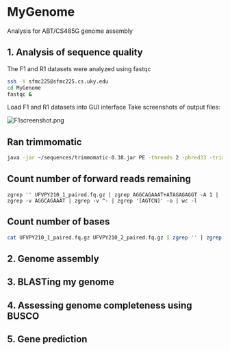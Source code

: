 # MyGenome
Analysis for ABT/CS485G genome assembly

## 1. Analysis of sequence quality
The F1 and R1 datasets were analyzed using fastqc
```bash
ssh -Y sfmc225@sfmc225.cs.uky.edu
cd MyGenome
fastqc &
```

Load F1 and R1 datasets into GUI interface
Take screenshots of output files:

![F1screenshot.png](/data/F1screenshot.png)

## Ran trimmomatic
```bash
java -jar ~/sequences/trimmomatic-0.38.jar PE -threads 2 -phred33 -trimlog UFVPY210_errorlog.txt UFVPY210_1.fq.gz UFVPY210_2.fq.gz UFVPY210_1_paired.fq.gz UFVPY210_1_unpaired.fq.gz UFVPY210_2_paired.fq.gz UFVPY210_2_unpared.fq.gz ILLUMINACLIP:adaptors.fasta:2:30:10 SLIDINGWINDOW:20:20 MINLEN:120
```

## Count number of forward reads remaining
```
zgrep '' UFVPY210_1_paired.fq.gz | zgrep AGGCAGAAAT+ATAGAGAGGT -A 1 | zgrep -v AGGCAGAAAT | zgrep -v ^- | zgrep '[AGTCN]' -o | wc -l
```

## Count number of bases
```bash
cat UFVPY210_1_paired.fq.gz UFVPY210_2_paired.fq.gz | zgrep '' | zgrep AGGCAGAAAT+ATAGAGAGGT -A 1 | zgrep -v AGGCAGAAAT | zgrep -v ^- | zgrep '[AGTCN]' -o | wc -l
```

## 2. Genome assembly

## 3. BLASTing my genome

## 4. Assessing genome completeness using BUSCO

## 5. Gene prediction

